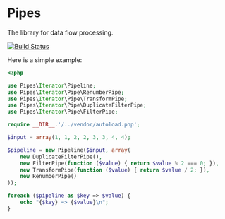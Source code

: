 Pipes
=====

The library for data flow processing.

[![Build Status](https://secure.travis-ci.org/vkartaviy/pipes.png?branch=master)](http://travis-ci.org/vkartaviy/pipes)


Here is a simple example:

```php
<?php

use Pipes\Iterator\Pipeline;
use Pipes\Iterator\Pipe\RenumberPipe;
use Pipes\Iterator\Pipe\TransformPipe;
use Pipes\Iterator\Pipe\DuplicateFilterPipe;
use Pipes\Iterator\Pipe\FilterPipe;

require __DIR__.'/../vendor/autoload.php';

$input = array(1, 1, 2, 2, 3, 3, 4, 4);

$pipeline = new Pipeline($input, array(
    new DuplicateFilterPipe(),
    new FilterPipe(function ($value) { return $value % 2 === 0; }),
    new TransformPipe(function ($value) { return $value / 2; }),
    new RenumberPipe()
));

foreach ($pipeline as $key => $value) {
    echo "{$key} => {$value}\n";
}
```
